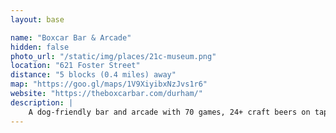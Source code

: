 ```yaml
---
layout: base

name: "Boxcar Bar & Arcade"
hidden: false
photo_url: "/static/img/places/21c-museum.png"
location: "621 Foster Street"
distance: "5 blocks (0.4 miles) away"
map: "https://goo.gl/maps/1V9XiyibxNzJvs1r6"
website: "https://theboxcarbar.com/durham/"
description: |
    A dog-friendly bar and arcade with 70 games, 24+ craft beers on tap, a large outdoor patio, and a Neapolitan-style pizza kitchen.
---
```

